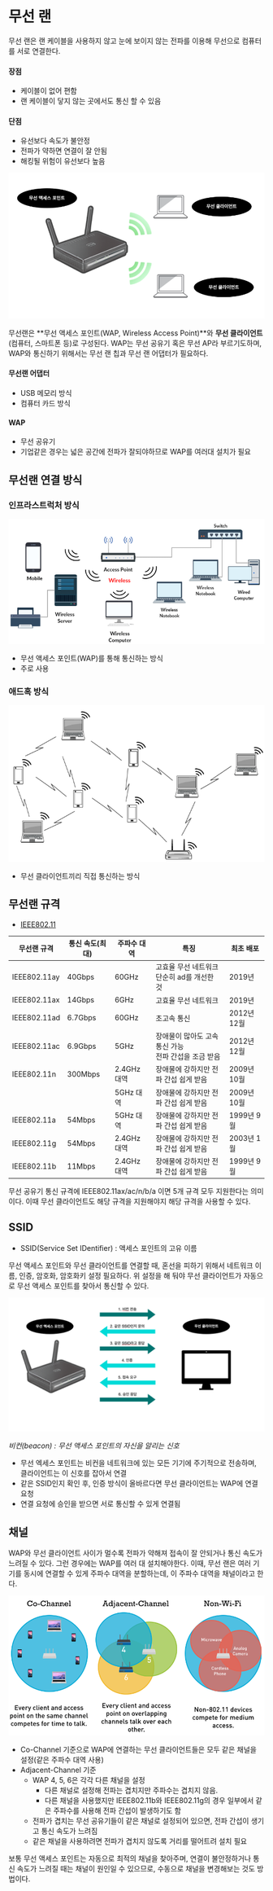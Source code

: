 # 무선 랜

무선 랜은 랜 케이블을 사용하지 않고 눈에 보이지 않는 전파를 이용해 무선으로 컴퓨터를 서로 연결한다.

#### 장점

- 케이블이 없어 편함
- 랜 케이블이 닿지 않는 곳에서도 통신 할 수 있음

#### 단점

- 유선보다 속도가 불안정
- 전파가 약하면 연결이 잘 안됨
- 해킹될 위험이 유선보다 높음

![image-20210714213530108](./assets/image-20210714213530108.png)

무선랜은 **무선 액세스 포인트(WAP, Wireless Access Point)**와 **무선 클라이언트**(컴퓨터, 스마트폰 등)로 구성된다.
WAP는 무선 공유기 혹은 무선 AP라 부르기도하며, WAP와 통신하기 위해서는 무선 랜 칩과 무선 랜 어댑터가 필요하다.

#### 무선랜 어댑터

- USB 메모리 방식
- 컴퓨터 카드 방식

#### WAP

- 무선 공유기
- 기업같은 경우는 넓은 공간에 전파가 잘되야하므로 WAP를 여러대 설치가 필요

## 무선랜 연결 방식

### 인프라스트럭처 방식

![Wireless infrastructure diagram | Download Scientific Diagram](./assets/Wireless-infrastructure-diagram.ppm)

- 무선 액세스 포인트(WAP)를 통해 통신하는 방식
- 주로 사용

### 애드혹 방식

![Video streaming over mobile wireless ad hoc networks – Multimedia  Communications Group](./assets/Selection_001.png)

- 무선 클라이언트끼리 직접 통신하는 방식

## 무선랜 규격

- [IEEE802.11](https://ko.wikipedia.org/wiki/IEEE_802.11)

| 무선랜 규격  | 통신 속도(최대) | 주파수 대역 | 특징                                                      | 최초 배포   |
| ------------ | --------------- | ----------- | --------------------------------------------------------- | ----------- |
| IEEE802.11ay | 40Gbps          | 60GHz       | 고효율 무선 네트워크<br />단순히 ad를 개선한 것           | 2019년      |
| IEEE802.11ax | 14Gbps          | 6GHz        | 고효율 무선 네트워크                                      | 2019년      |
| IEEE802.11ad | 6.7Gbps         | 60GHz       | 초고속 통신                                               | 2012년 12월 |
| IEEE802.11ac | 6.9Gbps         | 5GHz        | 장애물이 많아도 고속 통신 가능<br />전파 간섭을 조금 받음 | 2012년 12월 |
| IEEE802.11n  | 300Mbps         | 2.4GHz 대역 | 장애물에 강하지만 전파 간섭 쉽게 받음                     | 2009년 10월 |
|              |                 | 5GHz 대역   | 장애물에 강하지만 전파 간섭 쉽게 받음                     | 2009년 10월 |
| IEEE802.11a  | 54Mbps          | 5GHz 대역   | 장애물에 강하지만 전파 간섭 쉽게 받음                     | 1999년 9월  |
| IEEE802.11g  | 54Mbps          | 2.4GHz 대역 | 장애물에 강하지만 전파 간섭 쉽게 받음                     | 2003년 1월  |
| IEEE802.11b  | 11Mbps          | 2.4GHz 대역 | 장애물에 강하지만 전파 간섭 쉽게 받음                     | 1999년 9월  |

무선 공유기 통신 규격에 IEEE802.11ax/ac/n/b/a 이면 5개 규격 모두 지원한다는 의미이다.
이때 무선 클라이언트도 해당 규격을 지원해야지 해당 규격을 사용할 수 있다.

## SSID

- SSID(Service Set IDentifier) : 액세스 포인트의 고유 이름

무선 액세스 포인트와 무선 클라이언트를 연결할 때, 혼선을 피하기 위해서 네트워크 이름, 인증, 암호화, 암호화키 설정 필요하다.
위 설정을 해 둬야 무선 클라이언트가 자동으로 무선 액세스 포인트를 찾아서 통신할 수 있다.

![image-20210714222037302](./assets/image-20210714222037302.png)

*비컨(beacon) : 무선 액세스 포인트의 자신을 알리는 신호*

- 무선 엑세스 포인트는 비컨을 네트워크에 있는 모든 기기에 주기적으로 전송하며, 클라이언트는 이 신호를 잡아서 연결
- 같은 SSID인지 확인 후, 인증 방식이 올바르다면 무선 클라이언트는 WAP에 연결 요청
- 연결 요청에 승인을 받으면 서로 통신할 수 있게 연결됨

## 채널

WAP와 무선 클라이언트 사이가 멀수록 전파가 약해져 접속이 잘 안되거나 통신 속도가 느려질 수 있다.
그런 경우에는 WAP를 여러 대 설치해야한다.
이때, 무선 랜은 여러 기기를 동시에 연결할 수 있게 주파수 대역을 분할하는데, 이 주파수 대역을 채널이라고 한다.

![Why Channels 1, 6, and 11? | MetaGeek](./assets/interference.png)

- Co-Channel 기준으로 WAP에 연결하는 무선 클라이언트들은 모두 같은 채널을 설정(같은 주파수 대역 사용)
- Adjacent-Channel 기준
    -  WAP 4, 5, 6은 각각 다른 채널을 설정
        - 다른 채널로 설정해 전파는 겹치지만 주파수는 겹치지 않음.
        - 다른 채널을 사용했지만 IEEE802.11b와 IEEE802.11g의 경우 일부에서 같은 주파수를 사용해 전파 간섭이 발생하기도 함
    - 전파가 겹치는 무선 공유기들이 같은 채널로 설정되어 있으면, 전파 간섭이 생기고 통신 속도가 느려짐
    - 같은 채널을 사용하려면 전파가 겹치지 않도록 거리를 떨어트려 설치 필요

보통 무선 액세스 포인트는 자동으로 최적의 채널을 찾아주며, 연결이 불안정하거나 통신 속도가 느려질 때는 채널이 원인일 수 있으므로, 수동으로 채널을 변경해보는 것도 방법이다.

